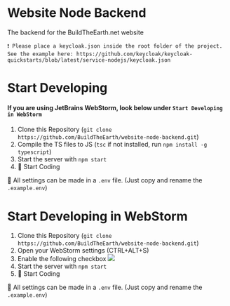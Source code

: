 # Website Node Backend
The backend for the BuildTheEarth.net website

``❗ Please place a keycloak.json inside the root folder of the project. See the example here: https://github.com/keycloak/keycloak-quickstarts/blob/latest/service-nodejs/keycloak.json``

# Start Developing
#### If you are using JetBrains WebStorm, look below under `Start Developing in WebStorm`

1. Clone this Repository (`git clone https://github.com/BuildTheEarth/website-node-backend.git`)
2. Compile the TS files to JS (`tsc` if not installed, run `npm install -g typescript`)
3. Start the server with `npm start`
4. 🎉 Start Coding

📌 All settings can be made in a `.env` file. (Just copy and rename the `.example.env`)


# Start Developing in WebStorm
1. Clone this Repository (`git clone https://github.com/BuildTheEarth/website-node-backend.git`)
2. Open your WebStorm settings (CTRL+ALT+S)
3. Enable the following checkbox ![](https://i.arvserver.tech/webstorm64_S0SyJU6BhQ.png)
4. Start the server with `npm start`
5. 🎉 Start Coding

📌 All settings can be made in a `.env` file. (Just copy and rename the `.example.env`)
